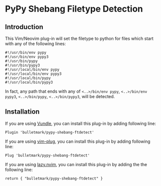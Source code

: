 # PyPy Shebang Filetype Detection

## Introduction

This Vim/Neovim plug-in will set the filetype to python for files which
start with any of the following lines:

    #!/usr/bin/env pypy
    #!/usr/bin/env pypy3
    #!/usr/bin/pypy
    #!/usr/bin/pypy3
    #!/usr/local/bin/env pypy
    #!/usr/local/bin/env pypy3
    #!/usr/local/bin/pypy
    #!/usr/local/bin/pypy3

In fact, any path that ends with any of `<..>/bin/env pypy`, `<..>/bin/env pypy3`,
`<..>/bin/pypy`, `<..>/bin/pypy3`, will be detected.

## Installation

If you are using [Vundle](https://github.com/VundleVim/Vundle.vim), you
can install this plug-in by adding following line:

    Plugin 'bulletmark/pypy-shebang-ftdetect'

If you are using [vim-plug](https://github.com/junegunn/vim-plug), you
can install this plug-in by adding following line:

    Plug 'bulletmark/pypy-shebang-ftdetect'

If you are using [lazy.nvim](https://lazy.folke.io/), you can install
this plug-in by adding the the following line:

    return { "bulletmark/pypy-shebang-ftdetect" }
